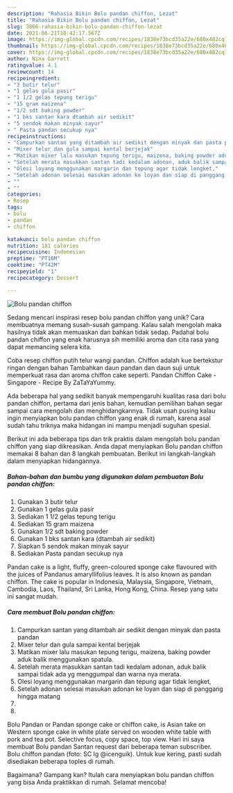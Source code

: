 ```yaml
---
description: "Rahasia Bikin Bolu pandan chiffon, Lezat"
title: "Rahasia Bikin Bolu pandan chiffon, Lezat"
slug: 3866-rahasia-bikin-bolu-pandan-chiffon-lezat
date: 2021-06-21T18:42:17.567Z
image: https://img-global.cpcdn.com/recipes/1838e73bcd35a22e/680x482cq70/bolu-pandan-chiffon-foto-resep-utama.jpg
thumbnail: https://img-global.cpcdn.com/recipes/1838e73bcd35a22e/680x482cq70/bolu-pandan-chiffon-foto-resep-utama.jpg
cover: https://img-global.cpcdn.com/recipes/1838e73bcd35a22e/680x482cq70/bolu-pandan-chiffon-foto-resep-utama.jpg
author: Nina Garrett
ratingvalue: 4.1
reviewcount: 14
recipeingredient:
- "3 butir telur"
- "1 gelas gula pasir"
- "1 1/2 gelas tepung terigu"
- "15 gram maizena"
- "1/2 sdt baking powder"
- "1 bks santan kara dtambah air sedikit"
- "5 sendok makan minyak sayur"
- " Pasta pandan secukup nya"
recipeinstructions:
- "Campurkan santan yang ditambah air sedikit dengan minyak dan pasta pandan"
- "Mixer telur dan gula sampai kental berjejak"
- "Matikan mixer lalu masukan tepung terigu, maizena, baking powder aduk balik menggunakan spatula."
- "Setelah merata masukkan santan tadi kedalam adonan, aduk balik sampai tidak ada yg menggumpal dan warna nya merata."
- "Olesi loyang menggunakan margarin dan tepung agar tidak lengket,"
- "Setelah adonan selesai masukan adonan ke loyan dan siap di panggang hingga matang"
- ""
- ""
categories:
- Resep
tags:
- bolu
- pandan
- chiffon

katakunci: bolu pandan chiffon 
nutrition: 181 calories
recipecuisine: Indonesian
preptime: "PT16M"
cooktime: "PT42M"
recipeyield: "1"
recipecategory: Dessert

---
```



![Bolu pandan chiffon](https://img-global.cpcdn.com/recipes/1838e73bcd35a22e/680x482cq70/bolu-pandan-chiffon-foto-resep-utama.jpg)

Sedang mencari inspirasi resep bolu pandan chiffon yang unik? Cara membuatnya memang susah-susah gampang. Kalau salah mengolah maka hasilnya tidak akan memuaskan dan bahkan tidak sedap. Padahal bolu pandan chiffon yang enak harusnya sih memiliki aroma dan cita rasa yang dapat memancing selera kita.

Coba resep chiffon putih telur wangi pandan. Chiffon adalah kue bertekstur ringan dengan bahan Tambahkan daun pandan dan daun suji untuk memperkuat rasa dan aroma chiffon cake seperti. Pandan Chiffon Cake - Singapore - Recipe By ZaTaYaYummy.

Ada beberapa hal yang sedikit banyak mempengaruhi kualitas rasa dari bolu pandan chiffon, pertama dari jenis bahan, kemudian pemilihan bahan segar sampai cara mengolah dan menghidangkannya. Tidak usah pusing kalau ingin menyiapkan bolu pandan chiffon yang enak di rumah, karena asal sudah tahu triknya maka hidangan ini mampu menjadi suguhan spesial.


Berikut ini ada beberapa tips dan trik praktis dalam mengolah bolu pandan chiffon yang siap dikreasikan. Anda dapat menyiapkan Bolu pandan chiffon memakai 8 bahan dan 8 langkah pembuatan. Berikut ini langkah-langkah dalam menyiapkan hidangannya.

<!--inarticleads1-->

##### Bahan-bahan dan bumbu yang digunakan dalam pembuatan Bolu pandan chiffon:

1. Gunakan 3 butir telur
1. Gunakan 1 gelas gula pasir
1. Sediakan 1 1/2 gelas tepung terigu
1. Sediakan 15 gram maizena
1. Gunakan 1/2 sdt baking powder
1. Gunakan 1 bks santan kara (dtambah air sedikit)
1. Siapkan 5 sendok makan minyak sayur
1. Sediakan  Pasta pandan secukup nya


Pandan cake is a light, fluffy, green-coloured sponge cake flavoured with the juices of Pandanus amaryllifolius leaves. It is also known as pandan chiffon. The cake is popular in Indonesia, Malaysia, Singapore, Vietnam, Cambodia, Laos, Thailand, Sri Lanka, Hong Kong, China. Resep yang satu ini sangat mudah. 

<!--inarticleads2-->

##### Cara membuat Bolu pandan chiffon:

1. Campurkan santan yang ditambah air sedikit dengan minyak dan pasta pandan
1. Mixer telur dan gula sampai kental berjejak
1. Matikan mixer lalu masukan tepung terigu, maizena, baking powder aduk balik menggunakan spatula.
1. Setelah merata masukkan santan tadi kedalam adonan, aduk balik sampai tidak ada yg menggumpal dan warna nya merata.
1. Olesi loyang menggunakan margarin dan tepung agar tidak lengket,
1. Setelah adonan selesai masukan adonan ke loyan dan siap di panggang hingga matang
1. 
1. 


Bolu Pandan or Pandan sponge cake or chiffon cake, is Asian take on Western sponge cake in white plate served on wooden white table with pork and tea pot. Selective focus, copy space, top view. Hari ini saya membuat Bolu pandan Santan request dari beberapa teman subscriber. Bolu chiffon pandan (foto: SC Ig @icenguik). Untuk kue kering, pasti sudah disediakan beberapa toples di rumah. 

Bagaimana? Gampang kan? Itulah cara menyiapkan bolu pandan chiffon yang bisa Anda praktikkan di rumah. Selamat mencoba!
